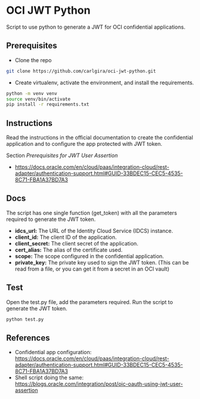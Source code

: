 # OCI JWT Python
Script to use python to generate a JWT for OCI confidential applications.

## Prerequisites
- Clone the repo
```bash
git clone https://github.com/carlgira/oci-jwt-python.git
```
- Create virtualenv, activate the environment, and install the requirements. 
```bash
python -m venv venv
source venv/bin/activate
pip install -r requirements.txt
```

## Instructions
Read the instructions in the official documentation to create the confidential application and to configure the app protected with JWT token.

Section *Prerequisites for JWT User Assertion* 
- https://docs.oracle.com/en/cloud/paas/integration-cloud/rest-adapter/authentication-support.html#GUID-33BDEC15-CEC5-4535-8C71-FBA1A37BD7A3

## Docs
The script has one single function (get_token) with all the parameters required to generate the JWT token.
- **idcs_url:** The URL of the Identity Cloud Service (IDCS) instance.
- **client_id:** The client ID of the application.
- **client_secret:** The client secret of the application.
- **cert_alias:** The alias of the certificate used.
- **scope:** The scope configured in the confidential application.
- **private_key:** The private key used to sign the JWT token. (This can be read from a file, or you can get it from a secret in an OCI vault)

## Test
Open the test.py file, add the parameters required. Run the script to generate the JWT token.
```bash
python test.py
```

## References
- Confidential app configuration: https://docs.oracle.com/en/cloud/paas/integration-cloud/rest-adapter/authentication-support.html#GUID-33BDEC15-CEC5-4535-8C71-FBA1A37BD7A3
- Shell script doing the same: https://blogs.oracle.com/integration/post/oic-oauth-using-jwt-user-assertion